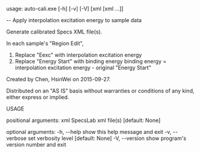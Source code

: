 usage: auto-cali.exe [-h] [-v] [-V] [xml [xml ...]]

 -- Apply interpolation excitation energy to sample data
    
  Generate calibrated Specs XML file(s).
  
  In each sample's "Region Edit",
  1. Replace "Eexc" with interpolation excitation energy
  2. Replace "Energy Start" with binding energy
     binding energy = interpolation excitation energy - original "Energy Start" 
     
  Created by Chen, HsinWei on 2015-09-27.

  Distributed on an "AS IS" basis without warranties
  or conditions of any kind, either express or implied.

USAGE

positional arguments:
  xml            SpecsLab xml file(s) [default: None]

optional arguments:
  -h, --help     show this help message and exit
  -v, --verbose  set verbosity level [default: None]
  -V, --version  show program's version number and exit
